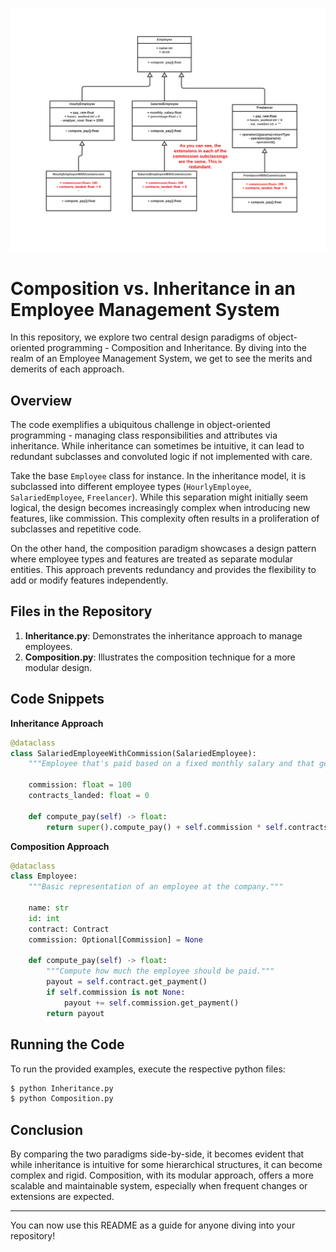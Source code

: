 ![The Weakness of Inheritance](./Composition_vs_inheritance.png)


# Composition vs. Inheritance in an Employee Management System

In this repository, we explore two central design paradigms of object-oriented programming - Composition and Inheritance. By diving into the realm of an Employee Management System, we get to see the merits and demerits of each approach.

## Overview

The code exemplifies a ubiquitous challenge in object-oriented programming - managing class responsibilities and attributes via inheritance. While inheritance can sometimes be intuitive, it can lead to redundant subclasses and convoluted logic if not implemented with care.

Take the base `Employee` class for instance. In the inheritance model, it is subclassed into different employee types (`HourlyEmployee`, `SalariedEmployee`, `Freelancer`). While this separation might initially seem logical, the design becomes increasingly complex when introducing new features, like commission. This complexity often results in a proliferation of subclasses and repetitive code.

On the other hand, the composition paradigm showcases a design pattern where employee types and features are treated as separate modular entities. This approach prevents redundancy and provides the flexibility to add or modify features independently.

## Files in the Repository

1. **Inheritance.py**: Demonstrates the inheritance approach to manage employees.
2. **Composition.py**: Illustrates the composition technique for a more modular design.

## Code Snippets

**Inheritance Approach**

```python
@dataclass
class SalariedEmployeeWithCommission(SalariedEmployee):
    """Employee that's paid based on a fixed monthly salary and that gets a commission."""

    commission: float = 100
    contracts_landed: float = 0

    def compute_pay(self) -> float:
        return super().compute_pay() + self.commission * self.contracts_landed
```

**Composition Approach**

```python
@dataclass
class Employee:
    """Basic representation of an employee at the company."""

    name: str
    id: int
    contract: Contract
    commission: Optional[Commission] = None

    def compute_pay(self) -> float:
        """Compute how much the employee should be paid."""
        payout = self.contract.get_payment()
        if self.commission is not None:
            payout += self.commission.get_payment()
        return payout
```

## Running the Code

To run the provided examples, execute the respective python files:

```bash
$ python Inheritance.py
$ python Composition.py
```

## Conclusion

By comparing the two paradigms side-by-side, it becomes evident that while inheritance is intuitive for some hierarchical structures, it can become complex and rigid. Composition, with its modular approach, offers a more scalable and maintainable system, especially when frequent changes or extensions are expected.

---

You can now use this README as a guide for anyone diving into your repository!